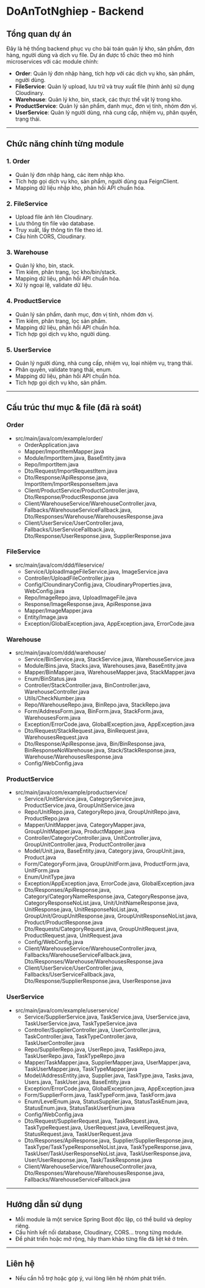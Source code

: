# DoAnTotNghiep - Backend

## Tổng quan dự án

Đây là hệ thống backend phục vụ cho bài toán quản lý kho, sản phẩm, đơn hàng, người dùng và dịch vụ file. Dự án được tổ chức theo mô hình microservices với các module chính:

- **Order**: Quản lý đơn nhập hàng, tích hợp với các dịch vụ kho, sản phẩm, người dùng.
- **FileService**: Quản lý upload, lưu trữ và truy xuất file (hình ảnh) sử dụng Cloudinary.
- **Warehouse**: Quản lý kho, bin, stack, các thực thể vật lý trong kho.
- **ProductService**: Quản lý sản phẩm, danh mục, đơn vị tính, nhóm đơn vị.
- **UserService**: Quản lý người dùng, nhà cung cấp, nhiệm vụ, phân quyền, trạng thái.

---

## Chức năng chính từng module

### 1. Order

- Quản lý đơn nhập hàng, các item nhập kho.
- Tích hợp gọi dịch vụ kho, sản phẩm, người dùng qua FeignClient.
- Mapping dữ liệu nhập kho, phản hồi API chuẩn hóa.

### 2. FileService

- Upload file ảnh lên Cloudinary.
- Lưu thông tin file vào database.
- Truy xuất, lấy thông tin file theo id.
- Cấu hình CORS, Cloudinary.

### 3. Warehouse

- Quản lý kho, bin, stack.
- Tìm kiếm, phân trang, lọc kho/bin/stack.
- Mapping dữ liệu, phản hồi API chuẩn hóa.
- Xử lý ngoại lệ, validate dữ liệu.

### 4. ProductService

- Quản lý sản phẩm, danh mục, đơn vị tính, nhóm đơn vị.
- Tìm kiếm, phân trang, lọc sản phẩm.
- Mapping dữ liệu, phản hồi API chuẩn hóa.
- Tích hợp gọi dịch vụ kho, người dùng.

### 5. UserService

- Quản lý người dùng, nhà cung cấp, nhiệm vụ, loại nhiệm vụ, trạng thái.
- Phân quyền, validate trạng thái, enum.
- Mapping dữ liệu, phản hồi API chuẩn hóa.
- Tích hợp gọi dịch vụ kho, sản phẩm.

---

## Cấu trúc thư mục & file (đã rà soát)

### Order

- src/main/java/com/example/order/
  - OrderApplication.java
  - Mapper/ImportItemMapper.java
  - Module/ImportItem.java, BaseEntity.java
  - Repo/ImportItem.java
  - Dto/Request/ImportRequestItem.java
  - Dto/Response/ApiResponse.java, ImportItem/ImportResponseItem.java
  - Client/ProductService/ProductController.java, Dto/Response/ProductResponse.java
  - Client/WarehouseService/WarehouseController.java, Fallbacks/WarehouseServiceFallback.java, Dto/Responses/Warehouse/WarehousesResponse.java
  - Client/UserService/UserController.java, Fallbacks/UserServiceFallback.java, Dto/Response/UserResponse.java, SupplierResponse.java

### FileService

- src/main/java/com/ddd/fileservice/
  - Service/UploadImageFileService.java, ImageService.java
  - Controller/UploadFileController.java
  - Config/CloundinaryConfig.java, CloudinaryProperties.java, WebConfig.java
  - Repo/ImageRepo.java, UploadImageFile.java
  - Response/ImageResponse.java, ApiResponse.java
  - Mapper/ImageMapper.java
  - Entity/Image.java
  - Exception/GlobalException.java, AppException.java, ErrorCode.java

### Warehouse

- src/main/java/com/ddd/warehouse/
  - Service/BinService.java, StackService.java, WarehouseService.java
  - Module/Bins.java, Stacks.java, Warehouses.java, BaseEntity.java
  - Mapper/BinMapper.java, WarehouseMapper.java, StackMapper.java
  - Enum/BinStatus.java
  - Controller/StackController.java, BinController.java, WarehouseController.java
  - Utils/CheckNumber.java
  - Repo/WarehouseRepo.java, BinRepo.java, StackRepo.java
  - Form/AddressForm.java, BinForm.java, StackForm.java, WarehousesForm.java
  - Exception/ErrorCode.java, GlobalException.java, AppException.java
  - Dto/Request/StackRequest.java, BinRequest.java, WarehousesRequest.java
  - Dto/Response/ApiResponse.java, Bin/BinResponse.java, BinResponseNoWarehouse.java, Stack/StackResponse.java, Warehouse/WarehousesResponse.java
  - Config/WebConfig.java

### ProductService

- src/main/java/com/example/productservice/
  - Service/UnitService.java, CategoryService.java, ProductService.java, GroupUnitService.java
  - Repo/UnitRepo.java, CategoryRepo.java, GroupUnitRepo.java, ProductRepo.java
  - Mapper/UnitMapper.java, CategoryMapper.java, GroupUnitMapper.java, ProductMapper.java
  - Controller/CategoryController.java, UnitController.java, GroupUnitController.java, ProductController.java
  - Model/Unit.java, BaseEntity.java, Category.java, GroupUnit.java, Product.java
  - Form/CategoryForm.java, GroupUnitForm.java, ProductForm.java, UnitForm.java
  - Enum/UnitType.java
  - Exception/AppException.java, ErrorCode.java, GlobalException.java
  - Dto/Responses/ApiResponse.java, Category/CategoryNameResponse.java, CategoryResponse.java, CategoryResponseNoList.java, Unit/UnitNameResponse.java, UnitResponse.java, UnitResponseNoList.java, GroupUnit/GroupUnitResponse.java, GroupUnitResponseNoList.java, Product/ProductResponse.java
  - Dto/Requests/CategoryRequest.java, GroupUnitRequest.java, ProductRequest.java, UnitRequest.java
  - Config/WebConfig.java
  - Client/WarehouseService/WarehouseController.java, Fallbacks/WarehouseServiceFallback.java, Dto/Responses/Warehouse/WarehousesResponse.java
  - Client/UserService/UserController.java, Fallbacks/UserServiceFallback.java, Dto/Response/SupplierResponse.java, UserResponse.java

### UserService

- src/main/java/com/example/userservice/
  - Service/SupplierService.java, TaskService.java, UserService.java, TaskUserService.java, TaskTypeService.java
  - Controller/SupplierController.java, UserController.java, TaskController.java, TaskTypeController.java, TaskUserController.java
  - Repo/SupplierRepo.java, UserRepo.java, TaskRepo.java, TaskUserRepo.java, TaskTypeRepo.java
  - Mapper/TaskMapper.java, SupplierMapper.java, UserMapper.java, TaskUserMapper.java, TaskTypeMapper.java
  - Model/AddressEntity.java, Supplier.java, TaskType.java, Tasks.java, Users.java, TaskUser.java, BaseEntity.java
  - Exception/ErrorCode.java, GlobalException.java, AppException.java
  - Form/SupplierForm.java, TaskTypeForm.java, TaskForm.java
  - Enum/LevelEnum.java, StatusSupplier.java, StatusTaskEnum.java, StatusEnum.java, StatusTaskUserEnum.java
  - Config/WebConfig.java
  - Dto/Request/SupplierRequest.java, TaskRequest.java, TaskTypeRequest.java, UserRequest.java, LevelRequest.java, StatusRequest.java, TaskUserRequest.java
  - Dto/Responses/ApiResponse.java, Supplier/SupplierResponse.java, TaskType/TaskTypeResponseNoList.java, TaskTypeResponse.java, TaskUser/TaskUserResponseNoList.java, TaskUserResponse.java, User/UserResponse.java, Task/TaskResponse.java
  - Client/WarehouseService/WarehouseController.java, Dto/Responses/Warehouse/WarehousesResponse.java, Fallbacks/WarehouseServiceFallback.java

---

## Hướng dẫn sử dụng

- Mỗi module là một service Spring Boot độc lập, có thể build và deploy riêng.
- Cấu hình kết nối database, Cloudinary, CORS... trong từng module.
- Để phát triển hoặc mở rộng, hãy tham khảo từng file đã liệt kê ở trên.

---

## Liên hệ

- Nếu cần hỗ trợ hoặc góp ý, vui lòng liên hệ nhóm phát triển.
